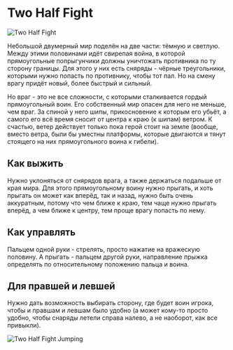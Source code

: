 # Two Half Fight

![Two Half Fight](https://grigoriytretyakov.github.io/twohalffight.png)

Небольшой двумерный мир поделён на две части: тёмную и светлую. Между этими половинами идёт свирепая война, в которой прямоугольные попрыгунчики должны уничтожать противника по ту сторону границы. Для этого у них есть сняряды - чёрные треугольники, которыми нужно попасть по противнику, чтобы тот пал. Но на смену врагу придёт новый, более быстрый и сильный.

Но враг - это не все сложности, с которыми сталкивается гордый прямоугольный воин. Его собственный мир опасен для него не меньше, чем враг. За спиной у него шипы, прикосновение к которым его убьёт, а самого его всё время сносит от центра к краю (к шипам) ветром. К счастью, ветер действует только пока герой стоит на земле (вообще, вместо ветра, были бы уместны платформы, которые двигаются и тянут стоящего на них прямоугольного воина к гибели).

## Как выжить

Нужно уклоняться от снярядов врага, а также держаться подальше от края мира. Для этого прямоугольному воину нужно прыгать, и хоть прыгать он может как вперёд, так и назад, нужно быть очень аккуратным, потому что чем ближе к краю, тем чаще нужно прыгать вперёд, а чем ближе к центру, тем проще врагу попасть по нему.

## Как управлять

Пальцем одной руки - стрелять, просто нажатие на вражескую половину. А прыгать - пальцем другой руки, направление прыжка определять по относительному положению пальца и воина.

## Для правшей и левшей

Нужно дать возможность выбирать сторону, где будет воин игрока, чтобы и правшам и левшам было удобно (а может кому-то просто удобно, чтобы снаряды летели справа налево, а не наоборот, как все привыкли).

![Two Half Fight Jumping](https://grigoriytretyakov.github.io/jumping.gif)


